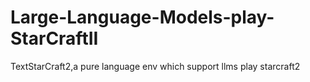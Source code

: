# Large-Language-Models-play-StarCraftII
TextStarCraft2,a pure language env which support llms play starcraft2
